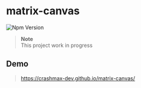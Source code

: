 # matrix-canvas

![Npm Version](https://img.shields.io/npm/v/@crashmax/matrix-canvas)

> **Note**\
> This project work in progress

## Demo

>  https://crashmax-dev.github.io/matrix-canvas/
